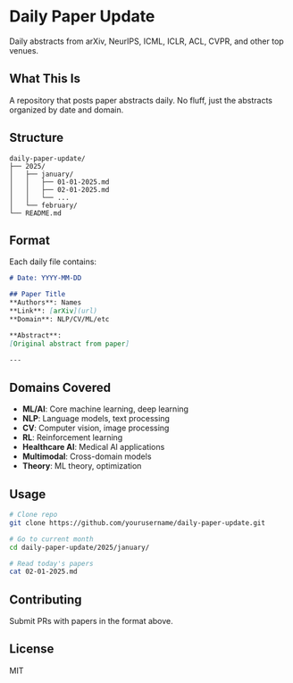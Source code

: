 # Daily Paper Update

Daily abstracts from arXiv, NeurIPS, ICML, ICLR, ACL, CVPR, and other top venues.

## What This Is

A repository that posts paper abstracts daily. No fluff, just the abstracts organized by date and domain.

## Structure

```
daily-paper-update/
├── 2025/
│   ├── january/
│   │   ├── 01-01-2025.md
│   │   ├── 02-01-2025.md
│   │   └── ...
│   └── february/
└── README.md
```

## Format

Each daily file contains:

```markdown
# Date: YYYY-MM-DD

## Paper Title
**Authors**: Names  
**Link**: [arXiv](url)  
**Domain**: NLP/CV/ML/etc  

**Abstract**: 
[Original abstract from paper]

---
```

## Domains Covered

- **ML/AI**: Core machine learning, deep learning
- **NLP**: Language models, text processing
- **CV**: Computer vision, image processing  
- **RL**: Reinforcement learning
- **Healthcare AI**: Medical AI applications
- **Multimodal**: Cross-domain models
- **Theory**: ML theory, optimization

## Usage

```bash
# Clone repo
git clone https://github.com/yourusername/daily-paper-update.git

# Go to current month
cd daily-paper-update/2025/january/

# Read today's papers
cat 02-01-2025.md
```

## Contributing

Submit PRs with papers in the format above.

## License

MIT
